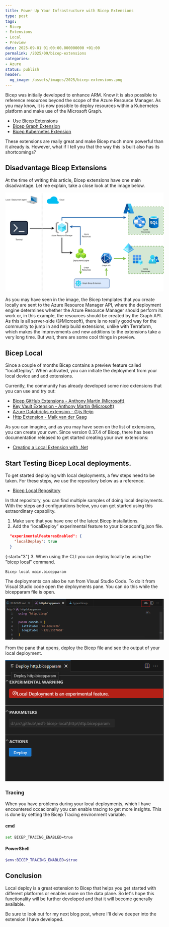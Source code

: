```yaml
---
title: Power Up Your Infrastructure with Bicep Extensions
type: post
tags:
- Bicep
- Extensions
- Local
- Preview
date: 2025-09-01 01:00:00.000000000 +01:00
permalink: /2025/09/bicep-extensions
categories:
- Azure
status: publish
header:
  og_image: /assets/images/2025/bicep-extensions.png
---
```


Bicep was initially developed to enhance ARM. Know it is also possible to reference resources beyond the scope of the Azure Resource Manager. As you may know, it is now possible to deploy resources within a Kubernetes platform and make use of the Microsoft Graph.

* [Use Bicep Extensions](https://learn.microsoft.com/en-us/azure/azure-resource-manager/bicep/bicep-extension?WT.mc_id=AZ-MVP-5004255)
* [Bicep Graph Extension](https://learn.microsoft.com/en-us/graph/templates/?WT.mc_id=AZ-MVP-5004255)
* [Bicep Kubernetes Extension](https://learn.microsoft.com/en-us/azure/azure-resource-manager/bicep/bicep-kubernetes-extension?WT.mc_id=AZ-MVP-5004255)

These extensions are really great and make Bicep much more powerful than it already is. However, what if I tell you that the way this is built also has its shortcomings?

## Disadvantage Bicep Extensions

At the time of writing this article, Bicep extensions have one main disadvantage. Let me explain, take a close look at the image below.

![Bicep Extension Process](/assets/images/2025/bicep-extensions.png)

As you may have seen in the image, the Bicep templates that you create locally are sent to the Azure Resource Manager API, where the deployment engine determines whether the Azure Resource Manager should perform its work or, in this example, the resources should be created by the Graph API. As this is all server-side (@Microsoft), there is no really good way for the community to jump in and help build extensions, unlike with Terraform, which makes the improvements and new additions to the extensions take a very long time.
But wait, there are some cool things in preview.

## Bicep Local

Since a couple of months Bicep contains a preview feature called “localDeploy”. When activated, you can initiate the deployment from your local device and add extensions.

Currently, the community has already developed some nice extensions that you can use and try out:

* [Bicep GitHub Extensions - Anthony Martin (Microsoft)](https://github.com/anthony-c-martin/bicep-ext-github)
* [Key Vault Extension - Anthony Martin (Microsoft)](https://github.com/anthony-c-martin/bicep-ext-keyvault)
* [Azure Databricks extension - Gijs Reijn](https://github.com/Gijsreyn/bicep-ext-databricks)
* [Http Extension - Maik van der Gaag](https://github.com/maikvandergaag/bicep-ext-http)

As you can imagine, and as you may have seen on the list of extensions, you can create your own. Since version 0.37.4 of Bicep, there has been documentation released to get started creating your own extensions:

* [Creating a Local Extension with .Net](https://github.com/Azure/bicep/blob/main/docs/experimental/local-deploy-dotnet-quickstart.md)

## Start Testing Bicep Local deployments.

To get started deploying with local deployments, a few steps need to be taken. For these steps, we use the repository below as a reference.

* [Bicep Local Repository](https://github.com/maikvandergaag/msft-bicep-local)

In that repository, you can find multiple samples of doing local deployments. With the steps and configurations below, you can get started using this extraordinary capability.

1. Make sure that you have one of the latest Bicep installations.
2. Add the “localDeploy” experimental feature to your bicepconfig.json file.

```json
  "experimentalFeaturesEnabled": {
    "localDeploy": true
  }
```

{:start="3"}
3. When using the CLI you can deploy locally by using the "bicep local" command.

```bash
Bicep local main.bicepparam
```

The deployments can also be run from Visual Studio Code. To do it from Visual Studio code open the deployments pane. You can do this while the bicepparam file is open.

![Bicep Deployment Pane Button](/assets/images/2025/deployment-pane-button.png)

From the pane that opens, deploy the Bicep file and see the output of your local deployment.

![Bicep Deployment Pane](/assets/images/2025/deploymentpane.png)

### Tracing

When you have problems during your local deployments, which I have encountered occacionally you can enable tracing to get more insights. This is done by setting the Bicep Tracing environment variable.

#### cmd

```bash
set BICEP_TRACING_ENABLED=true
```

#### PowerShell

```powershell
$env:BICEP_TRACING_ENABLED=$true
```

## Conclusion

Local deploy is a great extension to Bicep that helps you get started with different platforms or enables more on the data plane. So let's hope this functionality will be further developed and that it will become generally available.

Be sure to look out for my next blog post, where I'll delve deeper into the extension I have developed.
